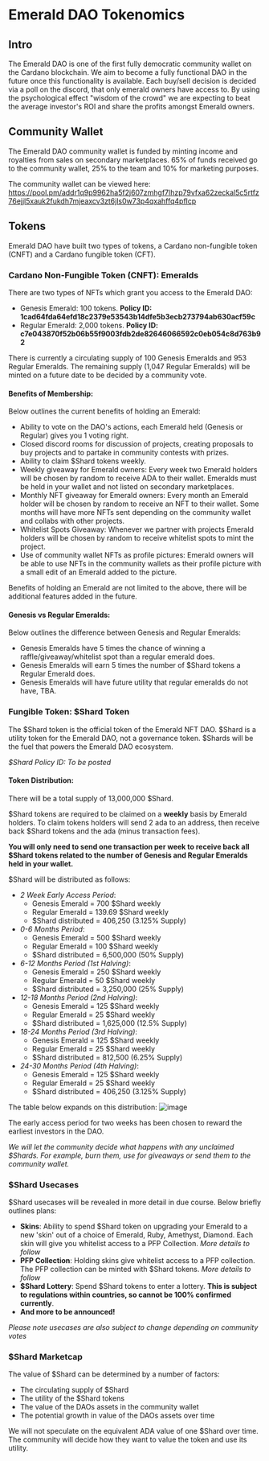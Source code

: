 # Emerald DAO Tokenomics

## Intro
The Emerald DAO is one of the first fully democratic community wallet on the Cardano blockchain. We aim to become a fully functional DAO in the future once this functionality is available. 
Each buy/sell decision is decided via a poll on the discord, that only emerald owners have access to. By using the psychological effect "wisdom of the crowd" we are expecting to beat the average investor's ROI and share the profits amongst Emerald owners.

## Community Wallet
The Emerald DAO community wallet is funded by minting income and royalties from sales on secondary marketplaces. 65% of funds received go to the community wallet, 25% to the team and 10% for marketing purposes.

The community wallet can be viewed here: https://pool.pm/addr1q9p9962ha5f2j607zmhgf7lhzp79vfxa62zeckal5c5rtfz76ejjl5xauk2fukdh7mjeaxcv3zt6jls0w73p4qxahffq4pflcp

## Tokens
Emerald DAO have built two types of tokens, a Cardano non-fungible token (CNFT) and a Cardano fungible token (CFT).

### Cardano Non-Fungible Token (CNFT): Emeralds
There are two types of NFTs which grant you access to the Emerald DAO:
 * Genesis Emerald: 100 tokens. **Policy ID: 1cad64fda64efd18c2379e53543b14dfe5b3ecb273794ab630acf59c**
 * Regular Emerald: 2,000 tokens.   **Policy ID: c7e043870f52b06b55f9003fdb2de82646066592c0eb054c8d763b92**

There is currently a circulating supply of 100 Genesis Emeralds and 953 Regular Emeralds. The remaining supply (1,047 Regular Emeralds) will be minted on a future date to be decided by a community vote.

#### Benefits of Membership:
Below outlines the current benefits of holding an Emerald:
   * Ability to vote on the DAO's actions, each Emerald held (Genesis or Regular) gives you 1 voting right.
   * Closed discord rooms for discussion of projects, creating proposals to buy projects and to partake in community contests with prizes.
   * Ability to claim $Shard tokens weekly.
   * Weekly giveaway for Emerald owners: Every week two Emerald holders will be chosen by random to receive ADA to their wallet. Emeralds must be held in your wallet and not listed on secondary marketplaces.
   * Monthly NFT giveaway for Emerald owners: Every month an Emerald holder will be chosen by random to receive an NFT to their wallet. Some months will have more NFTs sent depending on the community wallet and collabs with other projects.
   * Whitelist Spots Giveaway: Whenever we partner with projects Emerald holders will be chosen by random to receive whitelist spots to mint the project.
   * Use of community wallet NFTs as profile pictures: Emerald owners will be able to use NFTs in the community wallets as their profile picture with a small edit of an Emerald added to the picture.

Benefits of holding an Emerald are not limited to the above, there will be additional features added in the future.

#### Genesis vs Regular Emeralds:
Below outlines the difference between Genesis and Regular Emeralds:
  * Genesis Emeralds have 5 times the chance of winning a raffle/giveaway/whitelist spot than a regular emerald does.
  * Genesis Emeralds will earn 5 times the number of $Shard tokens a Regular Emerald does. 
  * Genesis Emeralds will have future utility that regular emeralds do not have, TBA.

### Fungible Token: $Shard Token
The $Shard token is the official token of the Emerald NFT DAO. $Shard is a utility token for the Emerald DAO, not a governance token. $Shards will be the fuel that powers the Emerald DAO ecosystem.

*$Shard Policy ID: To be posted*

#### Token Distribution:
There will be a total supply of 13,000,000 $Shard.

$Shard tokens are required to be claimed on a **weekly** basis by Emerald holders.
To claim tokens holders will send 2 ada to an address, then receive back $Shard tokens and the ada (minus transaction fees).

**You will only need to send one transaction per week to receive back all $Shard tokens related to the number of Genesis and Regular Emeralds held in your wallet.**

$Shard will be distributed as follows:
 * *2 Week Early Access Period*: 
    * Genesis Emerald = 700 $Shard weekly
    * Regular Emerald = 139.69 $Shard weekly
    * $Shard distributed = 406,250 (3.125% Supply)
 * *0-6 Months Period*:
    * Genesis Emerald = 500 $Shard weekly
    * Regular Emerald = 100 $Shard weekly
    * $Shard distributed = 6,500,000 (50% Supply)
 * *6-12 Months Period (1st Halving)*:
    * Genesis Emerald = 250 $Shard weekly
    * Regular Emerald = 50 $Shard weekly
    * $Shard distributed = 3,250,000 (25% Supply)
 * *12-18 Months Period (2nd Halving)*: 
    * Genesis Emerald = 125 $Shard weekly
    * Regular Emerald = 25 $Shard weekly
    * $Shard distributed = 1,625,000 (12.5% Supply)
 * *18-24 Months Period (3rd Halving)*: 
    * Genesis Emerald = 125 $Shard weekly
    * Regular Emerald = 25 $Shard weekly
    * $Shard distributed = 812,500 (6.25% Supply)
 * *24-30 Months Period (4th Halving)*: 
    * Genesis Emerald = 125 $Shard weekly
    * Regular Emerald = 25 $Shard weekly
    * $Shard distributed = 406,250 (3.125% Supply)

The table below expands on this distribution:
![image](https://user-images.githubusercontent.com/99878273/155374786-331947bb-2a54-4ff7-8d09-7cd22d7e84a9.png)

The early access period for two weeks has been chosen to reward the earliest investors in the DAO.

*We will let the community decide what happens with any unclaimed $Shards. For example, burn them, use for giveaways or send them to the community wallet.*

### $Shard Usecases
$Shard usecases will be revealed in more detail in due course. Below briefly outlines plans:

 * **Skins**: Ability to spend $Shard token on upgrading your Emerald to a new 'skin' out of a choice of Emerald, Ruby, Amethyst, Diamond. Each skin will give you whitelist access to a PFP Collection. *More details to follow*
 * **PFP Collection**: Holding skins give whitelist access to a PFP collection. The PFP collection can be minted with $Shard tokens. *More details to follow*
 * **$Shard Lottery**: Spend $Shard tokens to enter a lottery. **This is subject to regulations within countries, so cannot be 100% confirmed currently**.
 * **And more to be announced!**

*Please note usecases are also subject to change depending on community votes*

### $Shard Marketcap
The value of $Shard can be determined by a number of factors:
  * The circulating supply of $Shard
  * The utility of the $Shard tokens
  * The value of the DAOs assets in the community wallet
  * The potential growth in value of the DAOs assets over time

We will not speculate on the equivalent ADA value of one $Shard over time. The community will decide how they want to value the token and use its utility.
